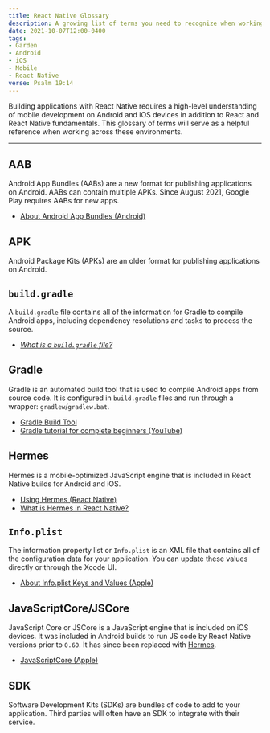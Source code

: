 ```yaml
---
title: React Native Glossary
description: A growing list of terms you need to recognize when working in React Native
date: 2021-10-07T12:00-0400
tags:
- Garden
- Android
- iOS
- Mobile
- React Native
verse: Psalm 19:14
---
```


Building applications with React Native requires a high-level understanding of mobile development on Android and iOS devices in addition to React and React Native fundamentals. This glossary of terms will serve as a helpful reference when working across these environments.

---

<!--
TERMS TO ADD:
- JDK
- JRE
-->

## AAB

Android App Bundles (AABs) are a new format for publishing applications on Android. AABs can contain multiple APKs. Since August 2021, Google Play requires AABs for new apps.

- [About Android App Bundles (Android)](https://developer.android.com/guide/app-bundle)

## APK

Android Package Kits (APKs) are an older format for publishing applications on Android.

## `build.gradle`

A `build.gradle` file contains all of the information for Gradle to compile Android apps, including dependency resolutions and tasks to process the source.

- [_What is a `build.gradle` file?_](../what-is-a-build-gradle-file)

## Gradle

Gradle is an automated build tool that is used to compile Android apps from source code. It is configured in `build.gradle` files and run through a wrapper: `gradlew`/`gradlew.bat`.

- [Gradle Build Tool](https://gradle.org/)
- [Gradle tutorial for complete beginners (YouTube)](https://www.youtube.com/watch?v=-dtcEMLNmn0)

## Hermes

Hermes is a mobile-optimized JavaScript engine that is included in React Native builds for Android and iOS.

- [Using Hermes (React Native)](https://reactnative.dev/docs/hermes)
- [What is Hermes in React Native?](/articles/what-is-hermes-react-native/)

## `Info.plist`

The information property list or `Info.plist` is an XML file that contains all of the configuration data for your application. You can update these values directly or through the Xcode UI.

- [About Info.plist Keys and Values (Apple)](https://developer.apple.com/library/archive/documentation/General/Reference/InfoPlistKeyReference/Introduction/Introduction.html)

## JavaScriptCore/JSCore

JavaScript Core or JSCore is a JavaScript engine that is included on iOS devices. It was included in Android builds to run JS code by React Native versions prior to `0.60`. It has since been replaced with [Hermes](#hermes).

- [JavaScriptCore (Apple)](https://developer.apple.com/documentation/javascriptcore)

<!--
## JRE

A Java Runtime Environment (JRE) is the code required to run a Java application. It contains all of the libraries and software that Java programs, and starts the Java Virtual Machine (JVM).

- [Java Runtime Environment (IBM)](https://www.ibm.com/cloud/learn/jre)
-->

## SDK

Software Development Kits (SDKs) are bundles of code to add to your application. Third parties will often have an SDK to integrate with their service.
